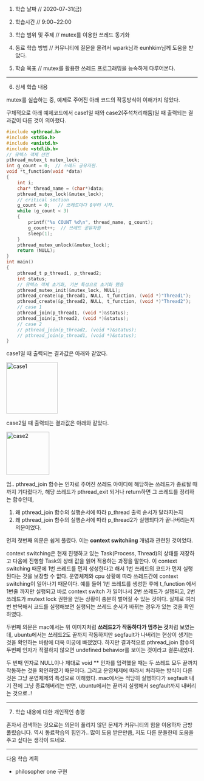 1. 학습 날짜 // 2020-07-31(금)

2. 학습시간 // 9:00~22:00

3. 학습 범위 및 주제 // mutex를 이용한 쓰레드 동기화

4. 동료 학습 방법 // 커뮤니티에 질문을 올려서 wpark님과 eunhkim님께 도움을 받았다.

5. 학습 목표 // mutex를 활용한 쓰레드 프로그래밍을 능숙하게 다루어본다.

---

6. 상세 학습 내용

mutex를 실습하는 중, 예제로 주어진 아래 코드의 작동방식이 이해가지 않았다.

구체적으로 아래 예제코드에서 case1일 때와 case2(주석처리해둠)일 때 출력되는 결과값이 다른 것이 의아했다.

```C
#include <pthread.h>
#include <stdio.h>
#include <unistd.h>
#include <stdlib.h>
// 뮤텍스 객체 선언
pthread_mutex_t mutex_lock;
int g_count = 0;  // 쓰레드 공유자원.
void *t_function(void *data)
{
    int i;
    char* thread_name = (char*)data;
    pthread_mutex_lock(&mutex_lock);
    // critical section
    g_count = 0;   // 쓰레드마다 0부터 시작.
    while (g_count < 3)
    {
        printf("%s COUNT %d\n", thread_name, g_count);
        g_count++;  // 쓰레드 공유자원
        sleep(1);
    }
    pthread_mutex_unlock(&mutex_lock);
    return (NULL);
}
int main()
{
    pthread_t p_thread1, p_thread2;
    int status;
    // 뮤텍스 객체 초기화, 기본 특성으로 초기화 했음
    pthread_mutex_init(&mutex_lock, NULL);
    pthread_create(&p_thread1, NULL, t_function, (void *)"Thread1");
    pthread_create(&p_thread2, NULL, t_function, (void *)"Thread2");
    // case 1
    pthread_join(p_thread1, (void *)&status);
    pthread_join(p_thread2, (void *)&status);
    // case 2
    // pthread_join(p_thread2, (void *)&status);
    // pthread_join(p_thread1, (void *)&status);
}
```
case1일 때 출력되는 결과값은 아래와 같았다.

<img width="135" alt="case1" src="https://user-images.githubusercontent.com/54612343/89116863-b5b5cd00-d4d3-11ea-914c-bdf5f44d7f1c.png">

case2일 때 출력되는 결과값은 아래와 같았다.

<img width="113" alt="case2" src="https://user-images.githubusercontent.com/54612343/89116866-c5cdac80-d4d3-11ea-8d53-48752266a7c5.png">

엄.. pthread_join 함수는 인자로 주어진 쓰레드 아이디에 해당하는 쓰레드가 종료될 때까지 기다렸다가, 해당 쓰레드가 pthread_exit 되거나 return하면 그 쓰레드를 정리하는 함수인데,
1) 왜 pthread_join 함수의 실행순서에 따라 p_thread 출력 순서가 달라지는지
2) 왜 pthread_join 함수의 실행순서에 따라 p_thread2가 실행되다가 끝나버리는지
의문이었다.

먼저 첫번째 의문은 쉽게 풀렸다. 이는 **context switchiing** 개념과 관련된 것이었다.

context switching은 현재 진행하고 있는 Task(Process, Thread)의 상태를 저장하고 다음에 진행할 Task의 상태 값을 읽어 적용하는 과정을 말한다. 
이 context switching 때문에 1번 쓰레드를 먼저 생성한다고 해서 1번 쓰레드의 코드가 먼저 실행된다는 것을 보장할 수 없다. 운영체제와 cpu 상황에 따라 쓰레드간에 context switching이 일어나기 때문이다.
예를 들어 1번 쓰레드를 생성한 후에  t_function 에서 1번줄 까지만 실행되고 바로 context switch 가 일어나서 2번 쓰레드가 실행되고, 2번 쓰레드가 mutext lock 권한을 얻는 상황이 충분히 벌어질 수 있는 것이다.
실제로 여러번 반복해서 코드를 실행해보면 실행되는 쓰레드 순서가 바뀌는 경우가 있는 것을 확인하였다.

두번째 의문은 mac에서는 위 이미지처럼 **쓰레드2가 작동하다가 멈추는 것**처럼 보였는데, ubuntu에서는 쓰레드2도 끝까지 작동하지만 segfault가 나버리는 현상이 생기는 것을 확인하는 바람에 더욱 미궁에 빠졌었다.
하지만 결과적으로 pthread_join 함수의 두번째 인자가 적절하지 않으면 undefined behavior를 보이는 것이라고 결론내었다.

두 번째 인자로 NULL이나 제대로 void ** 인자를 입력했을 때는 두 쓰레드 모두 끝까지 작동하는 것을 확인하였기 때문이다. 
그리고 운영체제에 따라서 처리하는 방식이 다른 것은 그냥 운영체제의 특성으로 이해했다. mac에서는 적당히 실행하다가 segfault 내기 전에 그냥 종료해버리는 반면, ubuntu에서는 끝까지 실행해서 segfault까지 내버리는 것으로..!

---

7. 학습 내용에 대한 개인적인 총평

혼자서 검색하는 것으로는 의문이 풀리지 않던 문제가 커뮤니티의 힘을 이용하자 금방 풀렸습니다. 역시 동료학습의 힘인가..
많이 도움 받은만큼, 저도 다른 분들한테 도움을 주고 싶다는 생각이 드네요.

---

다음 학습 계획

- philosopher one 구현